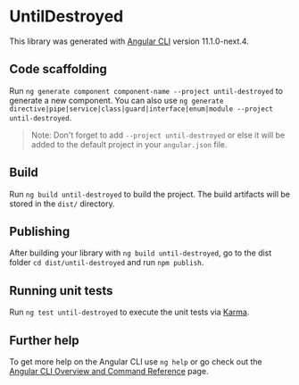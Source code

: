 # UntilDestroyed

This library was generated with [Angular CLI](https://github.com/angular/angular-cli) version 11.1.0-next.4.

## Code scaffolding

Run `ng generate component component-name --project until-destroyed` to generate a new component. You can also use `ng generate directive|pipe|service|class|guard|interface|enum|module --project until-destroyed`.
> Note: Don't forget to add `--project until-destroyed` or else it will be added to the default project in your `angular.json` file. 

## Build

Run `ng build until-destroyed` to build the project. The build artifacts will be stored in the `dist/` directory.

## Publishing

After building your library with `ng build until-destroyed`, go to the dist folder `cd dist/until-destroyed` and run `npm publish`.

## Running unit tests

Run `ng test until-destroyed` to execute the unit tests via [Karma](https://karma-runner.github.io).

## Further help

To get more help on the Angular CLI use `ng help` or go check out the [Angular CLI Overview and Command Reference](https://angular.io/cli) page.
